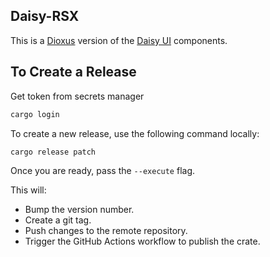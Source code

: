 ## Daisy-RSX

This is a [Dioxus](https://dioxuslabs.com/) version of the [Daisy UI](https://daisyui.com/) components.

## To Create a Release

Get token from secrets manager

```sh
cargo login
```

To create a new release, use the following command locally:

```sh
cargo release patch
```

Once you are ready, pass the `--execute` flag.

This will:

- Bump the version number.
- Create a git tag.
- Push changes to the remote repository.
- Trigger the GitHub Actions workflow to publish the crate.